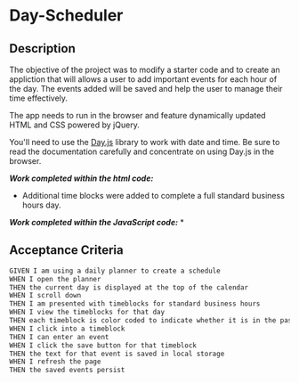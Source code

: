 # Day-Scheduler

## Description 

The objective of the project was to modify a starter code and to create an appliction that will allows a user to add important events for each hour of the day. The events added will be saved and help the user to manage their time effectively.

The app needs to run in the browser and feature dynamically updated HTML and CSS powered by jQuery.






You'll need to use the [Day.js](https://day.js.org/en/) library to work with date and time. Be sure to read the documentation carefully and concentrate on using Day.js in the browser.


***Work completed within the html code:***
* Additional time blocks were added to complete a full standard business hours day.

***Work completed within the JavaScript code:***
* 

## Acceptance Criteria

```md
GIVEN I am using a daily planner to create a schedule
WHEN I open the planner
THEN the current day is displayed at the top of the calendar
WHEN I scroll down
THEN I am presented with timeblocks for standard business hours
WHEN I view the timeblocks for that day
THEN each timeblock is color coded to indicate whether it is in the past, present, or future
WHEN I click into a timeblock
THEN I can enter an event
WHEN I click the save button for that timeblock
THEN the text for that event is saved in local storage
WHEN I refresh the page
THEN the saved events persist
```
